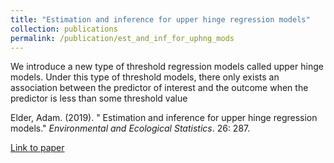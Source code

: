 ```yaml
---
title: "Estimation and inference for upper hinge regression models"
collection: publications
permalink: /publication/est_and_inf_for_uphng_mods
---
```


We introduce a new type of threshold regression models called upper hinge models. Under this type of threshold models, there only exists an association between the predictor of interest and the outcome when the predictor is less than some threshold value

Elder, Adam. (2019). &quot; Estimation and inference for upper hinge regression models.&quot; <i>Environmental and Ecological Statistics</i>. 26: 287.

[Link to paper]('https://link.springer.com/article/10.1007%2Fs10651-019-00428-1')